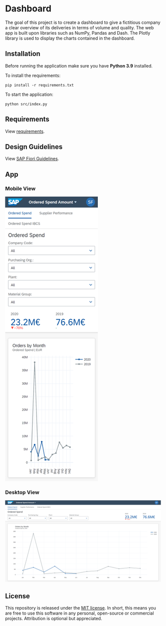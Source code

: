 # Dashboard
The goal of this project is to create a dashboard to give a fictitious company a clear overview of its deliveries in terms of volume and quality. The web app is built upon libraries such as NumPy, Pandas and Dash. The Plotly library is used to display the charts contained in the dashboard.
## Installation
Before running the application make sure you have **Python 3.9** installed.

To install the requirements:
```
pip install -r requirements.txt
```
To start the application:
```
python src/index.py
```

## Requirements
View [requirements](requirements.txt).

## Design Guidelines
View [SAP Fiori Guidelines](https://experience.sap.com/fiori-design-web/).

## App

### Mobile View
<img src="img/mobile_view.png" alt="mobile-view" width="300"/>

### Desktop View
<img src="img/desktop_view.png" alt="desktop-view" width="1000"/>

## License

This repository is released under the [MIT license](https://opensource.org/licenses/MIT). In short, this means you are free to use this software in any personal, open-source or commercial projects. Attribution is optional but appreciated.
